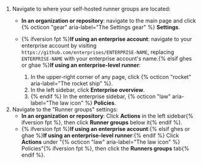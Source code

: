 1. Navigate to where your self-hosted runner groups are located:
   * **In an organization or repository**: navigate to the main page and click {% octicon "gear" aria-label="The Settings gear" %} **Settings**.
   * {% ifversion fpt %}**If using an enterprise account**: navigate to your enterprise account by visiting `https://github.com/enterprises/ENTERPRISE-NAME`, replacing `ENTERPRISE-NAME` with your enterprise account's name.{% elsif ghes or ghae %}**If using an enterprise-level runner**:

     1. In the upper-right corner of any page, click {% octicon "rocket" aria-label="The rocket ship" %}.
     1. In the left sidebar, click **Enterprise overview**.
     1. {% endif %} In the enterprise sidebar, {% octicon "law" aria-label="The law icon" %} **Policies**.
1. Navigate to the "Runner groups" settings:
   * **In an organization or repository**: Click **Actions** in the left sidebar{% ifversion fpt %}, then click **Runner groups** below it{% endif %}.
   * {% ifversion fpt %}**If using an enterprise account**:{% elsif ghes or ghae %}**If using an enterprise-level runner**:{% endif %} Click **Actions** under "{% octicon "law" aria-label="The law icon" %} Policies"{% ifversion fpt %}, then click the **Runners groups** tab{% endif %}.
